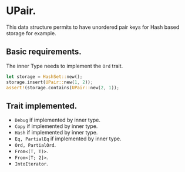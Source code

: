 # UPair.
This data structure permits to have unordered pair keys for Hash based storage for example.
## Basic requirements.
The inner Type needs to implement the `Ord` trait.

```rust
let storage = HashSet::new();
storage.insert(UPair::new(1, 2));
assert!(storage.contains(UPair::new(2, 1));
```

## Trait implemented.
- `Debug` if implemented by inner type.
- `Copy` if implemented by inner type.
- `Hash` if implemented by inner type.
- `Eq, PartialEq` if implemented by inner type.
- `Ord, PartialOrd`.
- `From<(T, T)>`.
- `From<[T; 2]>`.
- `IntoIterator`.
